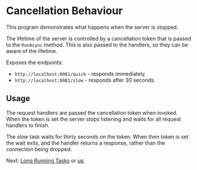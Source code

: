 # Cancellation Behaviour

This program demonstrates what happens when the server is stopped.

The lifetime of the server is controlled by a cancellation token that is passed
to the `RunAsync` method. This is also passed to the handlers, so they can be
aware of the lifetime.

Exposes the endpoints:

* `http://localhost:8081/quick` - responds immediately.
* `http://localhost:8081/slow` - responds after 30 seconds.

## Usage

The request handlers are passed the cancellation token when invoked. When the
token is set the server stops listening and waits for all request handlers to
finish.

The *slow* task waits for thirty seconds on the token. When then token is set
the wait exits, and the handler returns a response, rather than the connection
being dropped.

Next: [Long Running Tasks](../LongRunningHandler/) or [up](..).
